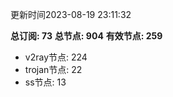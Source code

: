 更新时间2023-08-19 23:11:32

**总订阅: 73**
**总节点: 904**
**有效节点: 259**
- v2ray节点: 224
- trojan节点: 22
- ss节点: 13
